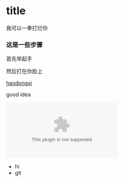 # title
我可以一拳打烂你

### 这是一些步骤

首先举起手

然后打在你脸上

 [haodongxi](http://bilibili.com)

<p3>good idea</p3>


![图片](www.huaban.com)

- hi
- git

